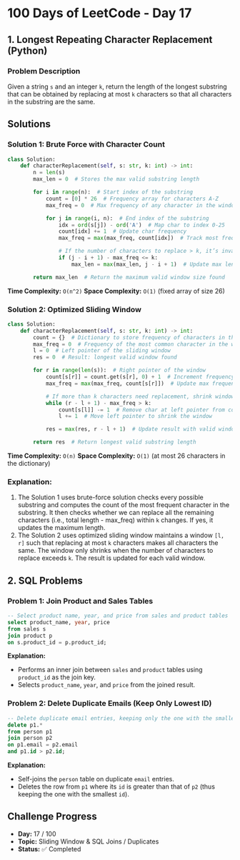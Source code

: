 # 100 Days of LeetCode - Day 17

## 1. Longest Repeating Character Replacement (Python)

### Problem Description

Given a string `s` and an integer `k`, return the length of the longest substring that can be obtained by replacing at most `k` characters so that all characters in the substring are the same.

## Solutions

### Solution 1: Brute Force with Character Count

```python
class Solution:
    def characterReplacement(self, s: str, k: int) -> int:
        n = len(s)
        max_len = 0  # Stores the max valid substring length

        for i in range(n):  # Start index of the substring
            count = [0] * 26  # Frequency array for characters A-Z
            max_freq = 0  # Max frequency of any character in the window

            for j in range(i, n):  # End index of the substring
                idx = ord(s[j]) - ord('A')  # Map char to index 0-25
                count[idx] += 1  # Update char frequency
                max_freq = max(max_freq, count[idx])  # Track most frequent char

                # If the number of characters to replace > k, it’s invalid
                if (j - i + 1) - max_freq <= k:
                    max_len = max(max_len, j - i + 1)  # Update max length

        return max_len  # Return the maximum valid window size found
```

**Time Complexity:** `O(n^2)`
**Space Complexity:** `O(1)` (fixed array of size 26)


### Solution 2: Optimized Sliding Window

```python
class Solution:
    def characterReplacement(self, s: str, k: int) -> int:
        count = {}  # Dictionary to store frequency of characters in the window
        max_freq = 0  # Frequency of the most common character in the window
        l = 0  # Left pointer of the sliding window
        res = 0  # Result: longest valid window found

        for r in range(len(s)):  # Right pointer of the window
            count[s[r]] = count.get(s[r], 0) + 1  # Increment frequency of current char
            max_freq = max(max_freq, count[s[r]])  # Update max frequency

            # If more than k characters need replacement, shrink window
            while (r - l + 1) - max_freq > k:
                count[s[l]] -= 1  # Remove char at left pointer from count
                l += 1  # Move left pointer to shrink the window

            res = max(res, r - l + 1)  # Update result with valid window size

        return res  # Return longest valid substring length
```

**Time Complexity:** `O(n)`
**Space Complexity:** `O(1)` (at most 26 characters in the dictionary)

### Explanation:
1. The Solution 1 uses brute-force solution checks every possible substring and computes the count of the most frequent character in the substring. It then checks whether we can replace all the remaining characters (i.e., total length - max\_freq) within `k` changes. If yes, it updates the maximum length.
2. The Solution 2 uses optimized sliding window maintains a window `[l, r]` such that replacing at most `k` characters makes all characters the same. The window only shrinks when the number of characters to replace exceeds `k`. The result is updated for each valid window.


## 2. SQL Problems

### Problem 1: Join Product and Sales Tables

```sql
-- Select product name, year, and price from sales and product tables
select product_name, year, price
from sales s
join product p
on s.product_id = p.product_id;
```

**Explanation:**

* Performs an inner join between `sales` and `product` tables using `product_id` as the join key.
* Selects `product_name`, `year`, and `price` from the joined result.


### Problem 2: Delete Duplicate Emails (Keep Only Lowest ID)

```sql
-- Delete duplicate email entries, keeping only the one with the smallest ID
delete p1.*
from person p1
join person p2
on p1.email = p2.email
and p1.id > p2.id;
```

**Explanation:**

* Self-joins the `person` table on duplicate `email` entries.
* Deletes the row from `p1` where its `id` is greater than that of `p2` (thus keeping the one with the smallest `id`).


## Challenge Progress

* **Day:** 17 / 100
* **Topic:** Sliding Window & SQL Joins / Duplicates
* **Status:** ✅ Completed